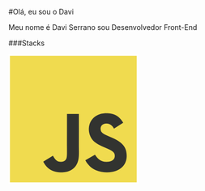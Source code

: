 #Olá, eu sou o Davi

Meu nome é Davi Serrano sou Desenvolvedor Front-End

###Stacks 

![Alt text](https://raw.githubusercontent.com/devicons/devicon/9f4f5cdb393299a81125eb5127929ea7bfe42889/icons/javascript/javascript-original.svg)
